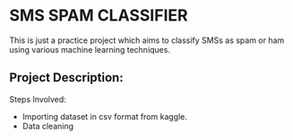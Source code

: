 # SMS SPAM CLASSIFIER
This is just a practice project which aims to classify SMSs as spam or ham using various machine learning techniques.
## Project Description:
Steps Involved:
* Importing dataset in csv format from kaggle.
* Data cleaning 
